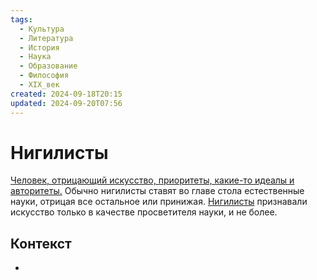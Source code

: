 ```yaml
---
tags:
  - Культура
  - Литература
  - История
  - Наука
  - Образование
  - Философия
  - XIX_век
created: 2024-09-18T20:15
updated: 2024-09-20T07:56
---
```

# Нигилисты

<u>Человек, отрицающий искусство, приоритеты, какие-то идеалы и авторитеты.</u> Обычно нигилисты ставят во главе стола естественные науки, отрицая все остальное или принижая. <u>Нигилисты</u> признавали искусство только в качестве просветителя науки, и не более.

## Контекст
- 

